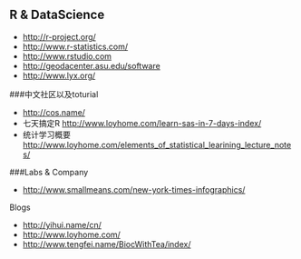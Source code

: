 ##  R & DataScience

- <http://r-project.org/>
- <http://www.r-statistics.com/>
- <http://www.rstudio.com>
- <http://geodacenter.asu.edu/software>
- <http://www.lyx.org/>

###中文社区以及toturial
- <http://cos.name/>
- 七天搞定R <http://www.loyhome.com/learn-sas-in-7-days-index/>
- 统计学习概要<http://www.loyhome.com/elements_of_statistical_learining_lecture_notes/>


###Labs & Company

- <http://www.smallmeans.com/new-york-times-infographics/>


Blogs
- <http://yihui.name/cn/>
- <http://www.loyhome.com/>
- <http://www.tengfei.name/BiocWithTea/index/>
